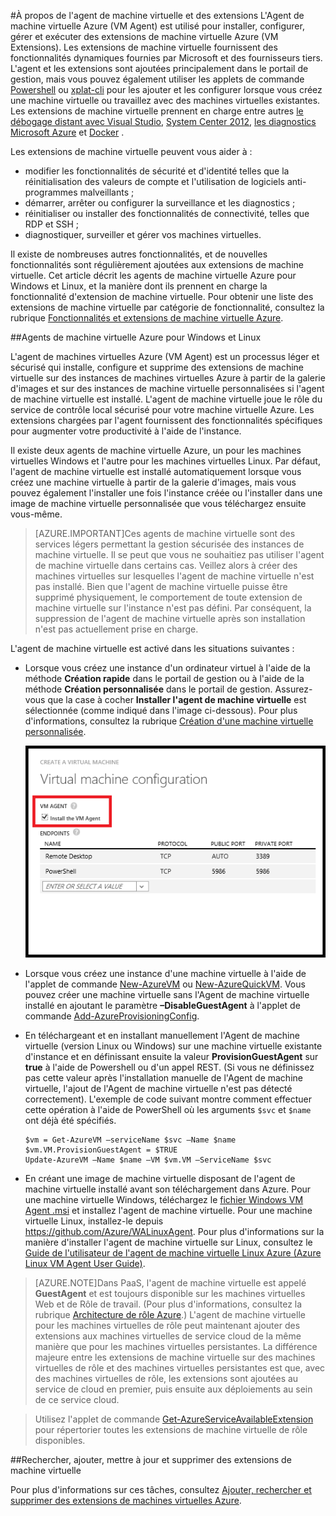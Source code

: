 <properties
 pageTitle="À propos de l'agent de machine virtuelle et des extensions | Microsoft Azure"
	description="Propose une vue d'ensemble de l'agent et des extensions et indique comment installer l'agent."
	services="virtual-machines"
	documentationCenter=""
	authors="squillace"
	manager="timlt"
	editor=""/>
<tags
ms.service="virtual-machines"
	ms.devlang="na"
	ms.topic="article"
	ms.tgt_pltfrm="vm-multiple"
	ms.workload="infrastructure-services"
	ms.date="03/10/2015"
	ms.author="rasquill"/>
 
#À propos de l'agent de machine virtuelle et des extensions
L'Agent de machine virtuelle Azure (VM Agent) est utilisé pour installer, configurer, gérer et exécuter des extensions de machine virtuelle Azure (VM Extensions). Les extensions de machine virtuelle fournissent des fonctionnalités dynamiques fournies par Microsoft et des fournisseurs tiers. L'agent et les extensions sont ajoutées principalement dans le portail de gestion, mais vous pouvez également utiliser les applets de commande [Powershell](../install-configure-powershell.md) ou [xplat-cli](virtual-machines-command-line-tools.md) pour les ajouter et les configurer lorsque vous créez une machine virtuelle ou travaillez avec des machines virtuelles existantes. Les extensions de machine virtuelle prennent en charge entre autres [le débogage distant avec Visual Studio](https://msdn.microsoft.com/library/y7f5zaaa.aspx), [System Center 2012](http://social.technet.microsoft.com/wiki/contents/articles/18274.system-center-2012-r2-virtual-machine-role-authoring-guide-resource-extension-package.aspx), [les diagnostics Microsoft Azure](http://azure.microsoft.com/blog/2014/09/02/windows-azure-virtual-machine-monitoring-with-wad-extension/) et [Docker](virtual-machines-docker-vm-extension.md) .

Les extensions de machine virtuelle peuvent vous aider à :

-   modifier les fonctionnalités de sécurité et d'identité telles que la réinitialisation des valeurs de compte et l'utilisation de logiciels anti-programmes malveillants ;
-   démarrer, arrêter ou configurer la surveillance et les diagnostics ;
-   réinitialiser ou installer des fonctionnalités de connectivité, telles que RDP et SSH ;
-   diagnostiquer, surveiller et gérer vos machines virtuelles.

Il existe de nombreuses autres fonctionnalités, et de nouvelles fonctionnalités sont régulièrement ajoutées aux extensions de machine virtuelle. Cet article décrit les agents de machine virtuelle Azure pour Windows et Linux, et la manière dont ils prennent en charge la fonctionnalité d'extension de machine virtuelle. Pour obtenir une liste des extensions de machine virtuelle par catégorie de fonctionnalité, consultez la rubrique [Fonctionnalités et extensions de machine virtuelle Azure](https://msdn.microsoft.com/library/dn606311.aspx).

##Agents de machine virtuelle Azure pour Windows et Linux

L'agent de machines virtuelles Azure (VM Agent) est un processus léger et sécurisé qui installe, configure et supprime des extensions de machine virtuelle sur des instances de machines virtuelles Azure à partir de la galerie d'images et sur des instances de machine virtuelle personnalisées si l'agent de machine virtuelle est installé. L'agent de machine virtuelle joue le rôle du service de contrôle local sécurisé pour votre machine virtuelle Azure. Les extensions chargées par l'agent fournissent des fonctionnalités spécifiques pour augmenter votre productivité à l'aide de l'instance.

Il existe deux agents de machine virtuelle Azure, un pour les machines virtuelles Windows et l'autre pour les machines virtuelles Linux. Par défaut, l'agent de machine virtuelle est installé automatiquement lorsque vous créez une machine virtuelle à partir de la galerie d'images, mais vous pouvez également l'installer une fois l'instance créée ou l'installer dans une image de machine virtuelle personnalisée que vous téléchargez ensuite vous-même.

>[AZURE.IMPORTANT]Ces agents de machine virtuelle sont des services légers permettant la gestion sécurisée des instances de machine virtuelle. Il se peut que vous ne souhaitiez pas utiliser l'agent de machine virtuelle dans certains cas. Veillez alors à créer des machines virtuelles sur lesquelles l'agent de machine virtuelle n'est pas installé. Bien que l'agent de machine virtuelle puisse être supprimé physiquement, le comportement de toute extension de machine virtuelle sur l'instance n'est pas défini. Par conséquent, la suppression de l'agent de machine virtuelle après son installation n'est pas actuellement prise en charge.

L'agent de machine virtuelle est activé dans les situations suivantes :

-   Lorsque vous créez une instance d'un ordinateur virtuel à l'aide de la méthode **Création rapide** dans le portail de gestion ou à l'aide de la méthode **Création personnalisée** dans le portail de gestion. Assurez-vous que la case à cocher **Installer l'agent de machine virtuelle** est sélectionnée (comme indiqué dans l'image ci-dessous). Pour plus d'informations, consultez la rubrique [Création d'une machine virtuelle personnalisée](virtual-machines-create-custom.md).

    ![Case à cocher Agent de machine virtuelle](./media/virtual-machines-extensions-agent-about/IC719409.png "Case à cocher Agent de machine virtuelle")

-   Lorsque vous créez une instance d'une machine virtuelle à l'aide de l'applet de commande [New-AzureVM](https://msdn.microsoft.com/library/azure/dn495254.aspx) ou [New-AzureQuickVM](https://msdn.microsoft.com/library/azure/dn495183.aspx). Vous pouvez créer une machine virtuelle sans l'Agent de machine virtuelle installé en ajoutant le paramètre **–DisableGuestAgent** à l'applet de commande [Add-AzureProvisioningConfig](https://msdn.microsoft.com/library/azure/dn495299.aspx).

-   En téléchargeant et en installant manuellement l'Agent de machine virtuelle (version Linux ou Windows) sur une machine virtuelle existante d'instance et en définissant ensuite la valeur **ProvisionGuestAgent** sur **true** à l'aide de Powershell ou d'un appel REST. (Si vous ne définissez pas cette valeur après l'installation manuelle de l'Agent de machine virtuelle, l'ajout de l'Agent de machine virtuelle n'est pas détecté correctement). L'exemple de code suivant montre comment effectuer cette opération à l'aide de PowerShell où les arguments `$svc` et `$name` ont déjà été spécifiés.

        $vm = Get-AzureVM –serviceName $svc –Name $name
        $vm.VM.ProvisionGuestAgent = $TRUE
        Update-AzureVM –Name $name –VM $vm.VM –ServiceName $svc

-   En créant une image de machine virtuelle disposant de l'agent de machine virtuelle installé avant son téléchargement dans Azure. Pour une machine virtuelle Windows, téléchargez le [fichier Windows VM Agent .msi](http://go.microsoft.com/fwlink/?LinkID=394789&clcid=0x409) et installez l'agent de machine virtuelle. Pour une machine virtuelle Linux, installez-le depuis <https://github.com/Azure/WALinuxAgent>. Pour plus d'informations sur la manière d'installer l'agent de machine virtuelle sur Linux, consultez le [Guide de l'utilisateur de l'agent de machine virtuelle Linux Azure (Azure Linux VM Agent User Guide)](virtual-machines-linux-agent-user-guide.md).

>[AZURE.NOTE]Dans PaaS, l'agent de machine virtuelle est appelé **GuestAgent** et est toujours disponible sur les machines virtuelles Web et de Rôle de travail. (Pour plus d'informations, consultez la rubrique [Architecture de rôle Azure](http://blogs.msdn.com/b/kwill/archive/2011/05/05/windows-azure-role-architecture.aspx).) L'agent de machine virtuelle pour les machines virtuelles de rôle peut maintenant ajouter des extensions aux machines virtuelles de service cloud de la même manière que pour les machines virtuelles persistantes. La différence majeure entre les extensions de machine virtuelle sur des machines virtuelles de rôle et des machines virtuelles persistantes est que, avec des machines virtuelles de rôle, les extensions sont ajoutées au service de cloud en premier, puis ensuite aux déploiements au sein de ce service cloud.

>Utilisez l'applet de commande [Get-AzureServiceAvailableExtension](https://msdn.microsoft.com/library/azure/dn722498.aspx) pour répertorier toutes les extensions de machine virtuelle de rôle disponibles.

##Rechercher, ajouter, mettre à jour et supprimer des extensions de machine virtuelle  

Pour plus d'informations sur ces tâches, consultez [Ajouter, rechercher et supprimer des extensions de machines virtuelles Azure](https://msdn.microsoft.com/library/dn850373.aspx).

<!---HONumber=August15_HO9-->